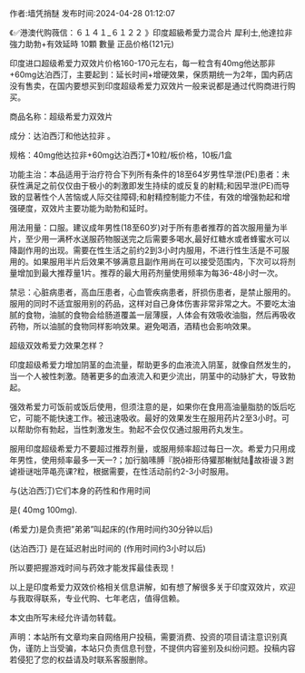 <p>作者:墙凭捎醚 发布时间:2024-04-28 01:12:07</p>
<p>《✅港澳代购薇信：６１４１_６１２２ 》印度超級希愛力混合片 犀利士,他達拉非 強力助勃+有效延時 10顆 數量 正品价格(121元) </p>
									<p>印度进口超级希爱力双效片价格160-170元左右，每一粒含有40mg他达那非+60mg达泊西汀，主要起到：延长时间+增硬效果，保质期统一为2年，国内葯店没有售卖，在国内要想买到印度超级希爱力双效片一般来说都是通过代购商进行购买。</p><p>商品名称：超级希爱力双效片</p><p>成分：达泊西汀和他达拉非 。</p><p>规格：40mg他达拉非+60mg达泊西汀*10粒/板价格，10板/1盒</p><p>功能主治：本品适用于治疗符合下列所有条件的18至64岁男性早泄(PE)患者：未获性满足之前仅仅由于极小的刺激即发生持续的或反复的射精;和因早泄(PE)而导致的显著性个人苦恼或人际交往障碍;和射精控制能力不佳，有效的增强勃起和增强硬度，双效片主要功能为助勃和延时。</p><p></p><p>用法用量：口服。建议成年男性(18至60岁)对于所有患者推荐的首次服用量为半片，至少用一满杯水送服药物服送完之后需要多喝水,最好红糖水或者蜂蜜水可以降副作用的出现。需要在性生活之前约2到3小时内服用，不进行性生活是不可服用的。如果服用半片后效果不够满意且副作用尚在可以接受范围内，下次可以将剂量增加到最大推荐量1片。推荐的最大用药剂量使用频率为每36-48小时一次。</p><p>禁忌：心脏病患者，高血压患者，心血管疾病患者，肝损伤患者，是禁止服用的。服用的同时不适宜服用别的药品，这样对自己身体伤害非常非常之大。不要吃太油腻的食物，油腻的食物会给肠道覆盖一层薄膜，人体会有效吸收油脂，然后再吸收药物，所以油腻的食物同样影响效果。避免喝酒，酒精也会影响效果。</p><p>超级双效希爱力效果怎样？</p><p>印度超级希爱力增加阴茎的血流量，帮助更多的血液流入阴茎，就像自然发生的，当一个人被性刺激。随著更多的血液流入和更少流出，阴茎中的动脉扩大，导致勃起。</p><p>强效希爱力可饭前或饭后使用，但须注意的是，如果你在食用高油量脂肪的饭后吃它，可能不能快速工作。被迅速吸收。最好的效果发生在服用药片2至3小时。可以帮助你有勃起，当性刺激发生。勃起不会仅仅通过服用药丸发生。</p><p>服用印度超级希爱力不要超过推荐剂量，或服用频率超过每日一次。希爱力只用成年男性，使用频率最多一天一?；加行脑嗉膊『脱褂形侍獾那榭鱿陆故褂谩３跗谑褂谜咄萍黾亮课?粒，根据需要，在性活动前约2-3小时服用。</p><p>与(达泊西汀)它们本身的药性和作用时间</p><p>是( 40mg  100mg).</p><p>(希爱力)是负责把”弟弟”叫起床的(作用时间约30分钟以后)</p><p>(达泊西汀} 是在延迟射出时间的 (作用时间约3小时以后)</p><p>所以要把握游戏时间与药效才能发挥最佳表现！</p><p>以上是印度希爱力双效价格相关信息讲解，如有想了解很多关于印度双效片，欢迎与我取得联系，专业代购、七年老店，值得信赖。</p><p>本文由所写未经允许请勿转载。</p>				声明：本站所有文章均来自网络用户投稿，需要消费、投资的项目请注意识别真伪，谨防上当受骗，本站只负责信息刊登，不提供内容鉴别及纠纷问题。投稿内容若侵犯了您的权益请及时联系客服删除。				
